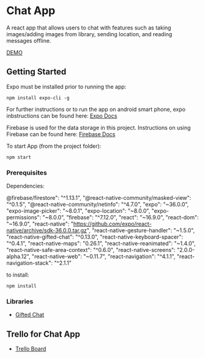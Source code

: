 # Chat App

A react app that allows users to chat with features such as taking images/adding images from library, sending location, and reading messages offline.

[DEMO](https://reactnative.gallery/FaridSafi/gifted-chat) 

## Getting Started

Expo must be installed prior to running the app:

```
npm install expo-cli -g
```

For further instructions or to run the app on android smart phone, expo inbstructions can be found here: [Expo Docs](https://docs.expo.io/) 

Firebase is used for the data storage in this project. Instructions on using Firebase can be found here: [Firebase Docs](https://firebase.google.com/docs)

To start App (from the project folder):

```
npm start
```

### Prerequisites

Dependencies:

@firebase/firestore": "^1.13.1",
    "@react-native-community/masked-view": "^0.1.5",
    "@react-native-community/netinfo": "^4.7.0",
    "expo": "~36.0.0",
    "expo-image-picker": "~8.0.1",
    "expo-location": "~8.0.0",
    "expo-permissions": "~8.0.0",
    "firebase": "^7.12.0",
    "react": "~16.9.0",
    "react-dom": "~16.9.0",
    "react-native": "https://github.com/expo/react-native/archive/sdk-36.0.0.tar.gz",
    "react-native-gesture-handler": "~1.5.0",
    "react-native-gifted-chat": "^0.13.0",
    "react-native-keyboard-spacer": "^0.4.1",
    "react-native-maps": "0.26.1",
    "react-native-reanimated": "~1.4.0",
    "react-native-safe-area-context": "^0.6.0",
    "react-native-screens": "2.0.0-alpha.12",
    "react-native-web": "~0.11.7",
    "react-navigation": "^4.1.1",
    "react-navigation-stack": "^2.1.1"

to install:

```
npm install
```

### Libraries

* [Gifted Chat](https://github.com/FaridSafi/react-native-gifted-chat/blob/master/README.md) 


## Trello for Chat App

* [Trello Board](https://trello.com/b/X7uvo7AE/native-mobile-chat-app) 
